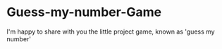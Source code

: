 # Guess-my-number-Game
I'm happy to share with you the little project game, known as 'guess my number'
